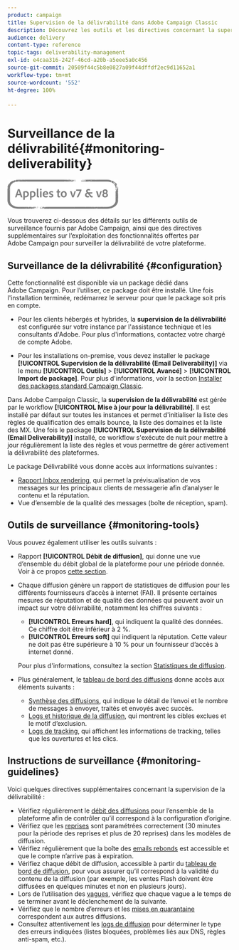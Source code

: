 ```yaml
---
product: campaign
title: Supervision de la délivrabilité dans Adobe Campaign Classic
description: Découvrez les outils et les directives concernant la supervision de la délivrabilité dans Adobe Campaign Classic.
audience: delivery
content-type: reference
topic-tags: deliverability-management
exl-id: e4caa316-242f-46cd-a20b-a5eee5a0c456
source-git-commit: 20509f44c5b8e0827a09f44dffdf2ec9d11652a1
workflow-type: tm+mt
source-wordcount: '552'
ht-degree: 100%

---
```


# Surveillance de la délivrabilité{#monitoring-deliverability}

![](../../assets/common.svg)

Vous trouverez ci-dessous des détails sur les différents outils de surveillance fournis par Adobe Campaign, ainsi que des directives supplémentaires sur l’exploitation des fonctionnalités offertes par Adobe Campaign pour surveiller la délivrabilité de votre plateforme.

## Surveillance de la délivrabilité {#configuration}

Cette fonctionnalité est disponible via un package dédié dans Adobe Campaign. Pour l’utiliser, ce package doit être installé. Une fois l&#39;installation terminée, redémarrez le serveur pour que le package soit pris en compte.
* Pour les clients hébergés et hybrides, la **supervision de la délivrabilité** est configurée sur votre instance par l&#39;assistance technique et les consultants d&#39;Adobe. Pour plus d&#39;informations, contactez votre chargé de compte Adobe.

* Pour les installations on-premise, vous devez installer le package **[!UICONTROL Supervision de la délivrabilité (Email Deliverability)]** via le menu **[!UICONTROL Outils]** > **[!UICONTROL Avancé]** > **[!UICONTROL Import de package]**. Pour plus d&#39;informations, voir la section [Installer des packages standard Campaign Classic](../../installation/using/installing-campaign-standard-packages.md).

Dans Adobe Campaign Classic, la **supervision de la délivrabilité** est gérée par le workflow **[!UICONTROL Mise à jour pour la délivrabilité]**. Il est installé par défaut sur toutes les instances et permet d&#39;initialiser la liste des règles de qualification des emails bounce, la liste des domaines et la liste des MX. Une fois le package **[!UICONTROL Supervision de la délivrabilité (Email Deliverability)]** installé, ce workflow s&#39;exécute de nuit pour mettre à jour régulièrement la liste des règles et vous permettre de gérer activement la délivrabilité des plateformes.

Le package Délivrabilité vous donne accès aux informations suivantes :

* [Rapport Inbox rendering](inbox-rendering.md), qui permet la prévisualisation de vos messages sur les principaux clients de messagerie afin d’analyser le contenu et la réputation.
* Vue d’ensemble de la qualité des messages (boîte de réception, spam).

## Outils de surveillance {#monitoring-tools}

Vous pouvez également utiliser les outils suivants :

* Rapport **[!UICONTROL Débit de diffusion]**, qui donne une vue d’ensemble du débit global de la plateforme pour une période donnée. Voir à ce propos [cette section](../../reporting/using/global-reports.md#delivery-throughput).
* Chaque diffusion génère un rapport de statistiques de diffusion pour les différents fournisseurs d’accès à internet (FAI). Il présente certaines mesures de réputation et de qualité des données qui peuvent avoir un impact sur votre délivrabilité, notamment les chiffres suivants :
   * **[!UICONTROL Erreurs hard]**, qui indiquent la qualité des données. Ce chiffre doit être inférieur à 2 %.
   * **[!UICONTROL Erreurs soft]** qui indiquent la réputation. Cette valeur ne doit pas être supérieure à 10 % pour un fournisseur d’accès à internet donné.

   Pour plus d&#39;informations, consultez la section [Statistiques de diffusion](../../reporting/using/global-reports.md#delivery-statistics).
* Plus généralement, le [tableau de bord des diffusions](about-delivery-monitoring.md) donne accès aux éléments suivants :
   * [Synthèse des diffusions](delivery-dashboard.md#delivery-summary), qui indique le détail de l’envoi et le nombre de messages à envoyer, traités et envoyés avec succès.
   * [Logs et historique de la diffusion](delivery-dashboard.md#delivery-logs-and-history), qui montrent les cibles exclues et le motif d’exclusion.
   * [Logs de tracking](delivery-dashboard.md#tracking-logs), qui affichent les informations de tracking, telles que les ouvertures et les clics.

## Instructions de surveillance {#monitoring-guidelines}

Voici quelques directives supplémentaires concernant la supervision de la délivrabilité :

* Vérifiez régulièrement le [débit des diffusions](../../reporting/using/global-reports.md#delivery-throughput) pour l’ensemble de la plateforme afin de contrôler qu’il correspond à la configuration d’origine.
* Vérifiez que les [reprises](understanding-delivery-failures.md#retries-after-a-delivery-temporary-failure) sont paramétrées correctement (30 minutes pour la période des reprises et plus de 20 reprises) dans les modèles de diffusion.
* Vérifiez régulièrement que la boîte des [emails rebonds](understanding-delivery-failures.md#bounce-mail-management) est accessible et que le compte n’arrive pas à expiration.
* Vérifiez chaque débit de diffusion, accessible à partir du [tableau de bord de diffusion](delivery-dashboard.md), pour vous assurer qu’il correspond à la validité du contenu de la diffusion (par exemple, les ventes Flash doivent être diffusées en quelques minutes et non en plusieurs jours).
* Lors de l’utilisation des [vagues](steps-sending-the-delivery.md#sending-using-multiple-waves), vérifiez que chaque vague a le temps de se terminer avant le déclenchement de la suivante.
* Vérifiez que le nombre d’erreurs et les [mises en quarantaine](understanding-quarantine-management.md) correspondent aux autres diffusions.
* Consultez attentivement les [logs de diffusion](delivery-dashboard.md#delivery-logs-and-history) pour déterminer le type des erreurs indiquées (listes bloquées, problèmes liés aux DNS, règles anti-spam, etc.).

<!--### Delivery Reports - Broadcast Statistics {#broadcast-statistics}

Each delivery will generate a broadcast statistics report when you open a delivery in the “Deliveries List”, which includes some reputation metrics that may impact your deliverability.-->
